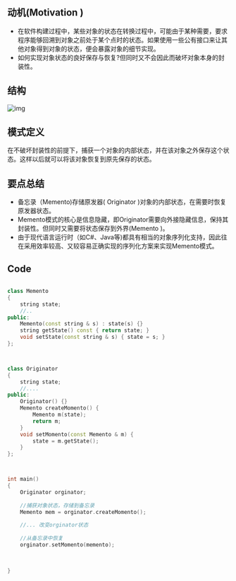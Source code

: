## 动机(Motivation )

* 在软件构建过程中，某些对象的状态在转换过程中，可能由于某种需要，要求程序能够回溯到对象之前处于某个点时的状态。如果使用一些公有接口来让其他对象得到对象的状态，便会暴露对象的细节实现。
* 如何实现对象状态的良好保存与恢复?但同时又不会因此而破坏对象本身的封装性。

## 结构

![img]()

## 模式定义

在不破坏封装性的前提下，捕获一个对象的内部状态，并在该对象之外保存这个状态。这样以后就可以将该对象恢复到原先保存的状态。

## 要点总结

* 备忘录（Memento)存储原发器( Originator )对象的内部状态，在需要时恢复原发器状态。
* Memento模式的核心是信息隐藏，即Originator需要向外接隐藏信息，保持其封装性。但同时又需要将状态保存到外界(Memento )。
* 由于现代语言运行时（如C#、Java等)都具有相当的对象序列化支持，因此往在采用效率较高、又较容易正确实现的序列化方案来实现Memento模式。

## Code

```C++

class Memento
{
    string state;
    //..
public:
    Memento(const string & s) : state(s) {}
    string getState() const { return state; }
    void setState(const string & s) { state = s; }
};



class Originator
{
    string state;
    //....
public:
    Originator() {}
    Memento createMomento() {
        Memento m(state);
        return m;
    }
    void setMomento(const Memento & m) {
        state = m.getState();
    }
};



int main()
{
    Originator orginator;
  
    //捕获对象状态，存储到备忘录
    Memento mem = orginator.createMomento();
  
    //... 改变orginator状态
  
    //从备忘录中恢复
    orginator.setMomento(memento);

   
  
}
```

